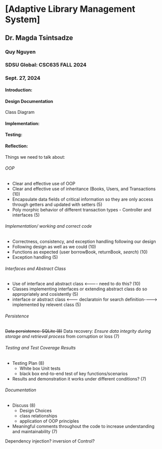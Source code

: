 # [Adaptive Library Management System]
## Dr. Magda Tsintsadze
### Quy Nguyen
### SDSU Global: CSC635 FALL 2024
### Sept. 27, 2024


#### **Introduction:**

#### **Design Documentation**
Class Diagram





#### **Implementation:**


#### **Testing:**

#### **Reflection:**


Things we need to talk about:

###### OOP
+ Clear and effective use of OOP 
+ Clear and effective use of inheritance (Books, Users, and Transactions (10)
+ Encapsulate data fields of critical information so they are only access through getters and updated with setters (5)
+ Poly morphic behavior of different transaction types - Controller and interfaces (5)

###### Implementation/ working and correct code
- Correctness, consistency, and exception handling following our design
- Following design as well as we could (10)
- Functions as expected (user borrowBook, returnBook, *search*) (10)
- Exception handling (5)

###### Interfaces and Abstract Class
* Use of interface and abstract class <---- need to do this? (10)
* Classes implementing interfaces or extending abstract class do so appropriately and cosistently (5)
* interface or abstract class <--- declaratoin for search definition----> implemented by relevent class (5)

###### Persistence
~~Data persistence: SQLite (8)~~
Data recovery: *Ensure data integrity during storage and retrieval process* from corruption or loss (7)

###### Testing and Test Coverage Results
* Testing Plan (8)
    * White box Unit tests
    * black box end-to-end test of key functions/scenarios
* Results and demonstration it works under different conditions? (7)

###### Documentation
* Discuss (8)
    * Design Choices
    * class relationships
    * application of OOP principles
* Meaningful comments throughout the code to increase understanding and maintainability (7)



Dependency injection?
inversion of Control?     